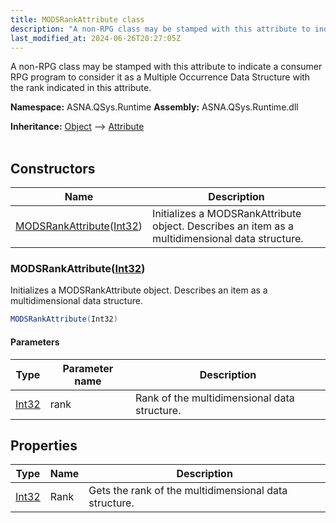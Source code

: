 ```yaml
---
title: MODSRankAttribute class
description: "A non-RPG class may be stamped with this attribute to indicate a consumer RPG program to consider it as a Multiple Occurrence Data Structure with the "
last_modified_at: 2024-06-26T20:27:05Z
---
```


A non-RPG class may be stamped with this attribute to indicate a consumer RPG program to consider it as a Multiple Occurrence Data Structure with the rank
indicated in this attribute.

**Namespace:** ASNA.QSys.Runtime
**Assembly:** ASNA.QSys.Runtime.dll

**Inheritance:** [Object](https://docs.microsoft.com/en-us/dotnet/api/system.object) --> [Attribute](https://docs.microsoft.com/en-us/dotnet/api/system.attribute)
<br>
<br>

## Constructors

| Name | Description |
| --- | --- |
| [MODSRankAttribute](#modsrankattributeint32)([Int32](https://docs.microsoft.com/en-us/dotnet/api/system.int32)) | Initializes a MODSRankAttribute object. Describes an item as a multidimensional data structure.

### MODSRankAttribute([Int32](https://docs.microsoft.com/en-us/dotnet/api/system.int32))

Initializes a MODSRankAttribute object. Describes an item as a multidimensional data structure.

```cs
MODSRankAttribute(Int32)
```

#### Parameters

| Type | Parameter name | Description
| --- | --- | ---
| [Int32](https://docs.microsoft.com/en-us/dotnet/api/system.int32) | rank | Rank of the multidimensional data structure.

## Properties

| Type | Name | Description
| --- | --- | --- 
| [Int32](https://learn.microsoft.com/en-us/dotnet/csharp/language-reference/builtin-types/integral-numeric-types) | Rank | Gets the rank of the multidimensional data structure. |

